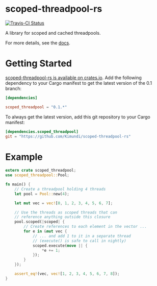 scoped-threadpool-rs
==============

[![Travis-CI Status](https://travis-ci.org/Kimundi/scoped-threadpool-rs.png?branch=master)](https://travis-ci.org/Kimundi/scoped-threadpool-rs)

A library for scoped and cached threadpools.

For more details, see the [docs](http://kimundi.github.io/scoped-threadpool-rs/scoped_threadpool/index.html).

# Getting Started

[scoped-threadpool-rs is available on crates.io](https://crates.io/crates/scoped_threadpool).
Add the following dependency to your Cargo manifest to get the latest version of the 0.1 branch:
```toml
[dependencies]

scoped_threadpool = "0.1.*"
```

To always get the latest version, add this git repository to your
Cargo manifest:

```toml
[dependencies.scoped_threadpool]
git = "https://github.com/Kimundi/scoped-threadpool-rs"
```
# Example

```rust
extern crate scoped_threadpool;
use scoped_threadpool::Pool;

fn main() {
    // Create a threadpool holding 4 threads
    let pool = Pool::new(4);

    let mut vec = vec![0, 1, 2, 3, 4, 5, 6, 7];

    // Use the threads as scoped threads that can
    // reference anything outside this closure
    pool.scoped(|scoped| {
        // Create references to each element in the vector ...
        for e in &mut vec {
            // ... and add 1 to it in a separate thread
            // (execute() is safe to call in nightly)
            scoped.execute(move || {
                *e += 1;
            });
        }
    });

    assert_eq!(vec, vec![1, 2, 3, 4, 5, 6, 7, 8]);
}
```
